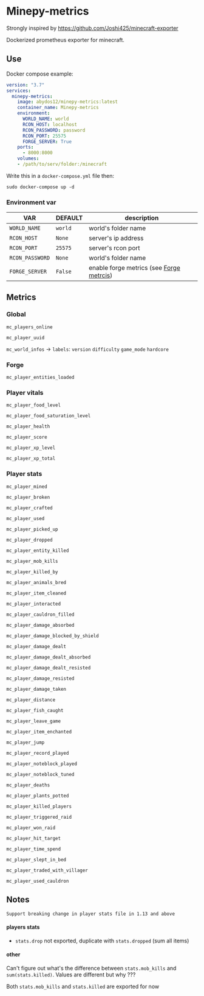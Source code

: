 # Minepy-metrics

Strongly inspired by https://github.com/Joshi425/minecraft-exporter

Dockerized prometheus exporter for minecraft. 

## Use

Docker compose example:
```yaml
version: "3.7"
services:
  minepy-metrics:
    image: abydos12/minepy-metrics:latest
    container_name: Minepy-metrics
    environment:
      WORLD_NAME: world
      RCON_HOST: localhost
      RCON_PASSWORD: password
      RCON_PORT: 25575
      FORGE_SERVER: True
    ports:
      - 8000:8000
    volumes:
    - /path/to/serv/folder:/minecraft
```
Write this in a `docker-compose.yml` file then:
```
sudo docker-compose up -d
```

### Environment var

VAR | DEFAULT | description
--- | --- | ---
`WORLD_NAME` | `world` | world's folder name
`RCON_HOST` | `None` | server's ip address
`RCON_PORT` | `25575` | server's rcon port
`RCON_PASSWORD` | `None` | world's folder name
`FORGE_SERVER` | `False` | enable forge metrics (see [Forge metrcis]())

## Metrics

### Global

`mc_players_online`

`mc_player_uuid`

`mc_world_infos` -> `labels`: `version` `difficulty` `game_mode` `hardcore`

### Forge

`mc_player_entities_loaded`

### Player vitals

`mc_player_food_level`

`mc_player_food_saturation_level`

`mc_player_health`

`mc_player_score`

`mc_player_xp_level`

`mc_player_xp_total`

### Player stats

`mc_player_mined`

`mc_player_broken`

`mc_player_crafted`

`mc_player_used`

`mc_player_picked_up`

`mc_player_dropped`

`mc_player_entity_killed`

`mc_player_mob_kills`

`mc_player_killed_by`

`mc_player_animals_bred`

`mc_player_item_cleaned`

`mc_player_interacted`

`mc_player_cauldron_filled`

`mc_player_damage_absorbed`

`mc_player_damage_blocked_by_shield`

`mc_player_damage_dealt`

`mc_player_damage_dealt_absorbed`

`mc_player_damage_dealt_resisted`

`mc_player_damage_resisted`

`mc_player_damage_taken`

`mc_player_distance`

`mc_player_fish_caught`

`mc_player_leave_game`

`mc_player_item_enchanted`

`mc_player_jump`

`mc_player_record_played`

`mc_player_noteblock_played`

`mc_player_noteblock_tuned`

`mc_player_deaths`

`mc_player_plants_potted`

`mc_player_killed_players`

`mc_player_triggered_raid`

`mc_player_won_raid`

`mc_player_hit_target`

`mc_player_time_spend`

`mc_player_slept_in_bed`

`mc_player_traded_with_villager`

`mc_player_used_cauldron`


## Notes
    Support breaking change in player stats file in 1.13 and above
#### players stats
- `stats.drop` not exported, duplicate with `stats.dropped` (sum all items)

#### other
Can't figure out what's the difference between `stats.mob_kills` and `sum(stats.killed)`.
Values are different but why ??? 

Both `stats.mob_kills` and `stats.killed` are exported for now







